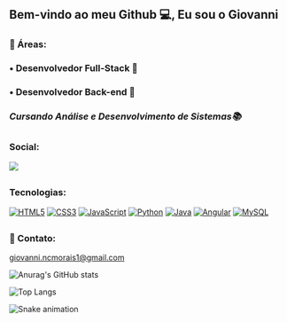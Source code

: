 ##  Bem-vindo ao meu Github 💻, Eu sou o Giovanni

### 💼 Áreas:

### • Desenvolvedor Full-Stack 📌
### • Desenvolvedor Back-end 📌

### _Cursando Análise e Desenvolvimento de Sistemas📚_

##
### Social:

<a href="https://www.linkedin.com/in/giovanni-nascimento-morais-b72377289/" target="_blank"><img src="https://img.shields.io/badge/-LinkedIn-%230077B5?style=for-the-badge&logo=linkedin&logoColor=white" target="_blank"></a> 

##
### Tecnologias:

[![HTML5](https://img.shields.io/badge/HTML5-E34F26?style=for-the-badge&logo=html5&logoColor=white)]()
[![CSS3](https://img.shields.io/badge/CSS3-1572B6?style=for-the-badge&logo=css3&logoColor=white)]()
[![JavaScript](https://img.shields.io/badge/JavaScript-F7DF1E?style=for-the-badge&logo=javascript&logoColor=black)]()
[![Python](https://img.shields.io/badge/Python-14354C?style=for-the-badge&logo=python&logoColor=white)]()
[![Java](https://img.shields.io/badge/Java-ED8B00?style=for-the-badge&logo=openjdk&logoColor=white)]()
[![Angular](https://img.shields.io/badge/Angular-DD0031?style=for-the-badge&logo=angular&logoColor=white)]()
[![MySQL](https://img.shields.io/badge/MySQL-00000F?style=for-the-badge&logo=mysql&logoColor=white)]()

##

### 📧 Contato:

giovanni.ncmorais1@gmail.com

![Anurag's GitHub stats](https://github-readme-stats.vercel.app/api?username=gnmors&show_icons=true&theme=tokyonight)

![Top Langs](https://github-readme-stats.vercel.app/api/top-langs/?username=gnmors&layout=compact&theme=tokyonight)

![Snake animation](https://github.com/afeifz/gnmors/blob/output/github-contribution-grid-snake.svg)
